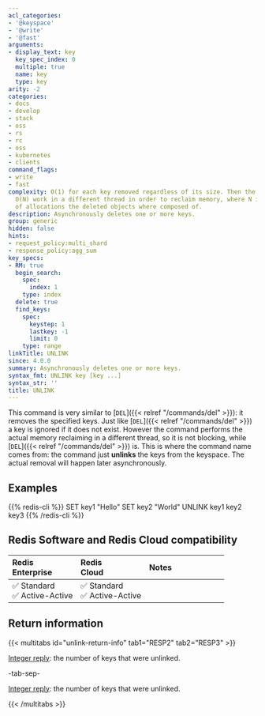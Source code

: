 ```yaml
---
acl_categories:
- '@keyspace'
- '@write'
- '@fast'
arguments:
- display_text: key
  key_spec_index: 0
  multiple: true
  name: key
  type: key
arity: -2
categories:
- docs
- develop
- stack
- oss
- rs
- rc
- oss
- kubernetes
- clients
command_flags:
- write
- fast
complexity: O(1) for each key removed regardless of its size. Then the command does
  O(N) work in a different thread in order to reclaim memory, where N is the number
  of allocations the deleted objects where composed of.
description: Asynchronously deletes one or more keys.
group: generic
hidden: false
hints:
- request_policy:multi_shard
- response_policy:agg_sum
key_specs:
- RM: true
  begin_search:
    spec:
      index: 1
    type: index
  delete: true
  find_keys:
    spec:
      keystep: 1
      lastkey: -1
      limit: 0
    type: range
linkTitle: UNLINK
since: 4.0.0
summary: Asynchronously deletes one or more keys.
syntax_fmt: UNLINK key [key ...]
syntax_str: ''
title: UNLINK
---
```

This command is very similar to [`DEL`]({{< relref "/commands/del" >}}): it removes the specified keys.
Just like [`DEL`]({{< relref "/commands/del" >}}) a key is ignored if it does not exist. However the command
performs the actual memory reclaiming in a different thread, so it is not
blocking, while [`DEL`]({{< relref "/commands/del" >}}) is. This is where the command name comes from: the
command just **unlinks** the keys from the keyspace. The actual removal
will happen later asynchronously.

## Examples

{{% redis-cli %}}
SET key1 "Hello"
SET key2 "World"
UNLINK key1 key2 key3
{{% /redis-cli %}}

## Redis Software and Redis Cloud compatibility

| Redis<br />Enterprise | Redis<br />Cloud | <span style="min-width: 9em; display: table-cell">Notes</span> |
|:----------------------|:-----------------|:------|
| <span title="Supported">&#x2705; Standard</span><br /><span title="Supported"><nobr>&#x2705; Active-Active</nobr></span> | <span title="Supported">&#x2705; Standard</span><br /><span title="Supported"><nobr>&#x2705; Active-Active</nobr></span> |  |

## Return information

{{< multitabs id="unlink-return-info" 
    tab1="RESP2" 
    tab2="RESP3" >}}

[Integer reply](../../develop/reference/protocol-spec#integers): the number of keys that were unlinked.

-tab-sep-

[Integer reply](../../develop/reference/protocol-spec#integers): the number of keys that were unlinked.

{{< /multitabs >}}
